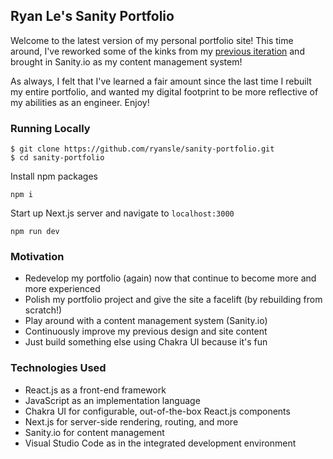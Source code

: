 
## Ryan Le's Sanity Portfolio

Welcome to the latest version of my personal portfolio site! This time around, I've reworked some of the kinks from my [previous iteration](https://github.com/ryansle/updated-portfolio) and brought in Sanity.io as my content management system!

As always, I felt that I've learned a fair amount since the last time I rebuilt my entire portfolio, and wanted my digital footprint to be more reflective of my abilities as an engineer. Enjoy!

### [](https://github.com/ryansle/updated-portfolio#running-locally)Running Locally

```
$ git clone https://github.com/ryansle/sanity-portfolio.git
$ cd sanity-portfolio

```

Install npm packages

```
npm i

```

Start up Next.js server and navigate to  `localhost:3000`

```
npm run dev

```

### [](https://github.com/ryansle/updated-portfolio#motivation)Motivation

-   Redevelop my portfolio (again) now that continue to become more and more experienced
-   Polish my portfolio project and give the site a facelift (by rebuilding from scratch!)
-   Play around with a content management system (Sanity.io)
-   Continuously improve my previous design and site content
-   Just build something else using Chakra UI because it's fun

### [](https://github.com/ryansle/updated-portfolio#technologies-used)Technologies Used

-   React.js as a front-end framework
-   JavaScript as an implementation language
-   Chakra UI for configurable, out-of-the-box React.js components
-   Next.js for server-side rendering, routing, and more
-   Sanity.io for content management
-   Visual Studio Code as in the integrated development environment
